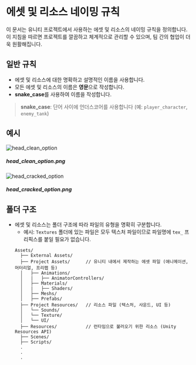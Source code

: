 
# 에셋 및 리소스 네이밍 규칙

이 문서는 유니티 프로젝트에서 사용하는 에셋 및 리소스의 네이밍 규칙을 정의합니다.  
이 지침을 따르면 프로젝트를 깔끔하고 체계적으로 관리할 수 있으며, 팀 간의 협업이 더욱 원활해집니다.

## 일반 규칙

- 에셋 및 리소스에 대한 명확하고 설명적인 이름을 사용합니다.
- 모든 에셋 및 리소스의 이름은 **영문**으로 작성합니다.
- **snake_case**를 사용하여 이름을 작성합니다.

> **snake_case**: 단어 사이에 언더스코어를 사용합니다 (예: `player_character`, `enemy_tank`)

## 예시

![head_clean_option](https://github.com/user-attachments/assets/e4912e91-c813-4e60-a290-edbd4eab069d)
##### head_clean_option.png
![head_cracked_option](https://github.com/user-attachments/assets/990a3657-1d95-45dd-8b1e-e0ab8e3ca1e5)
##### head_cracked_option.png

## 폴더 구조

- 에셋 및 리소스는 폴더 구조에 따라 파일의 유형을 명확히 구분합니다.
  - 예시: `Textures` 폴더에 있는 파일은 모두 텍스처 파일이므로 파일명에 `tex_` 프리픽스를 붙일 필요가 없습니다.
  ```
  Assets/
    ├── External Assets/
    ├── Project Assets/      // 유니티 내에서 제작하는 에셋 파일 (애니메이션, 머터리얼, 프리팹 등)
    │   ├── Animations/
    │   |   ├── AnimatorControllers/
    │   ├── Materials/
    │   |   ├── Shaders/  
    │   ├── Meshs/
    │   ├── Prefabs/
    ├── Project Resources/   // 리소스 파일 (텍스처, 사운드, UI 등)
    │   └── Sounds/
    │   └── Texture/
    │   └── UI/
    ├── Resources/           // 런타임으로 불러오기 위한 리소스 (Unity Resources API)
    ├── Scenes/
    ├── Scripts/
    .
    .
    .
  ```
